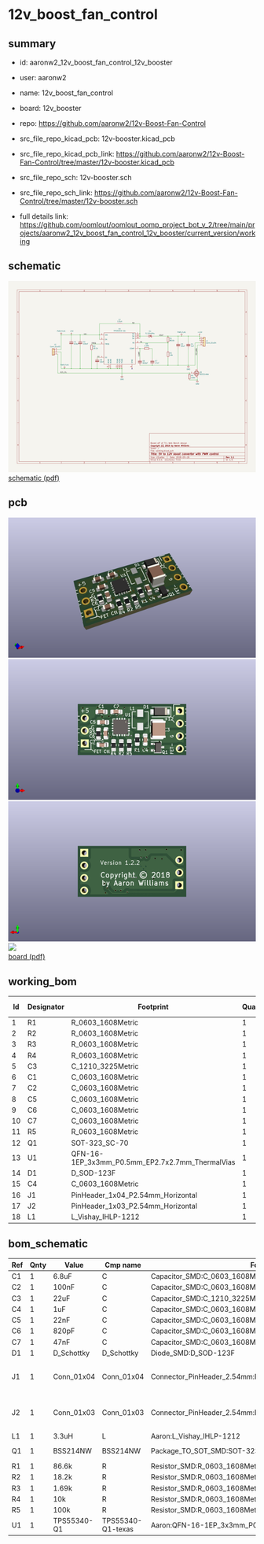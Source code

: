 # 12v_boost_fan_control
 
## summary 
* id: aaronw2_12v_boost_fan_control_12v_booster
* user: aaronw2
* name: 12v_boost_fan_control
* board: 12v_booster
* repo: https://github.com/aaronw2/12v-Boost-Fan-Control
* src_file_repo_kicad_pcb: 12v-booster.kicad_pcb
* src_file_repo_kicad_pcb_link: https://github.com/aaronw2/12v-Boost-Fan-Control/tree/master/12v-booster.kicad_pcb


* src_file_repo_sch: 12v-booster.sch
* src_file_repo_sch_link: https://github.com/aaronw2/12v-Boost-Fan-Control/tree/master/12v-booster.sch
* full details link: https://github.com/oomlout/oomlout_oomp_project_bot_v_2/tree/main/projects/aaronw2_12v_boost_fan_control_12v_booster/current_version/working  

## schematic  
![](working_schematic_600.png)  
[schematic (pdf)](working_schematic.pdf) 






















## pcb  
![](working_3d_600.png) 
![](working_3d_front_600.png)  
![](working_3d_back_600.png)  
![](working_600.png)  
[board (pdf)](working.pdf)  

## working_bom
| Id | Designator | Footprint | Quantity | Designation | Supplier and ref |  | None | 
| --- | --- | --- | --- | --- | --- | --- | --- | 
| 1 | R1 | R_0603_1608Metric | 1 | 86.6k |  |  | [''] | 
| 2 | R2 | R_0603_1608Metric | 1 | 18.2k |  |  | [''] | 
| 3 | R3 | R_0603_1608Metric | 1 | 1.69k |  |  | [''] | 
| 4 | R4 | R_0603_1608Metric | 1 | 10k |  |  | [''] | 
| 5 | C3 | C_1210_3225Metric | 1 | 22uF |  |  | [''] | 
| 6 | C1 | C_0603_1608Metric | 1 | 6.8uF |  |  | [''] | 
| 7 | C2 | C_0603_1608Metric | 1 | 100nF |  |  | [''] | 
| 8 | C5 | C_0603_1608Metric | 1 | 22nF |  |  | [''] | 
| 9 | C6 | C_0603_1608Metric | 1 | 820pF |  |  | [''] | 
| 10 | C7 | C_0603_1608Metric | 1 | 47nF |  |  | [''] | 
| 11 | R5 | R_0603_1608Metric | 1 | 100k |  |  | [''] | 
| 12 | Q1 | SOT-323_SC-70 | 1 | BSS214NW |  |  | [''] | 
| 13 | U1 | QFN-16-1EP_3x3mm_P0.5mm_EP2.7x2.7mm_ThermalVias | 1 | TPS55340-Q1 |  |  | [''] | 
| 14 | D1 | D_SOD-123F | 1 | D_Schottky |  |  | [''] | 
| 15 | C4 | C_0603_1608Metric | 1 | 1uF |  |  | [''] | 
| 16 | J1 | PinHeader_1x04_P2.54mm_Horizontal | 1 | Conn_01x04 |  |  | [''] | 
| 17 | J2 | PinHeader_1x03_P2.54mm_Horizontal | 1 | Conn_01x03 |  |  | [''] | 
| 18 | L1 | L_Vishay_IHLP-1212 | 1 | 3.3uH |  |  | [''] | 


## bom_schematic
| Ref | Qnty | Value | Cmp name | Footprint | Description | Vendor | DNP | 
| --- | --- | --- | --- | --- | --- | --- | --- | 
| C1 | 1 | 6.8uF | C | Capacitor_SMD:C_0603_1608Metric | Unpolarized capacitor |  |  | 
| C2 | 1 | 100nF | C | Capacitor_SMD:C_0603_1608Metric | Unpolarized capacitor |  |  | 
| C3 | 1 | 22uF | C | Capacitor_SMD:C_1210_3225Metric | Unpolarized capacitor |  |  | 
| C4 | 1 | 1uF | C | Capacitor_SMD:C_0603_1608Metric | Unpolarized capacitor |  |  | 
| C5 | 1 | 22nF | C | Capacitor_SMD:C_0603_1608Metric | Unpolarized capacitor |  |  | 
| C6 | 1 | 820pF | C | Capacitor_SMD:C_0603_1608Metric | Unpolarized capacitor |  |  | 
| C7 | 1 | 47nF | C | Capacitor_SMD:C_0603_1608Metric | Unpolarized capacitor |  |  | 
| D1 | 1 | D_Schottky | D_Schottky | Diode_SMD:D_SOD-123F | Schottky diode |  |  | 
| J1 | 1 | Conn_01x04 | Conn_01x04 | Connector_PinHeader_2.54mm:PinHeader_1x04_P2.54mm_Horizontal | Generic connector, single row, 01x04, script generated (kicad-library-utils/schlib/autogen/connector/) |  |  | 
| J2 | 1 | Conn_01x03 | Conn_01x03 | Connector_PinHeader_2.54mm:PinHeader_1x03_P2.54mm_Horizontal | Generic connector, single row, 01x03, script generated (kicad-library-utils/schlib/autogen/connector/) |  |  | 
| L1 | 1 | 3.3uH | L | Aaron:L_Vishay_IHLP-1212 | Inductor |  |  | 
| Q1 | 1 | BSS214NW | BSS214NW | Package_TO_SOT_SMD:SOT-323_SC-70 | 20V Vds, 1.5A Id, N-Channel MOSFET, SOT-323 |  |  | 
| R1 | 1 | 86.6k | R | Resistor_SMD:R_0603_1608Metric | Resistor |  |  | 
| R2 | 1 | 18.2k | R | Resistor_SMD:R_0603_1608Metric | Resistor |  |  | 
| R3 | 1 | 1.69k | R | Resistor_SMD:R_0603_1608Metric | Resistor |  |  | 
| R4 | 1 | 10k | R | Resistor_SMD:R_0603_1608Metric | Resistor |  |  | 
| R5 | 1 | 100k | R | Resistor_SMD:R_0603_1608Metric | Resistor |  |  | 
| U1 | 1 | TPS55340-Q1 | TPS55340-Q1-texas | Aaron:QFN-16-1EP_3x3mm_P0.5mm_EP2.7x2.7mm_ThermalVias |  |  |  | 



